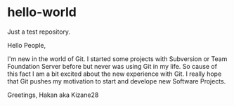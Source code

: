 # hello-world
Just a test repository.

Hello People,

I'm new in the world of Git. I started some projects with Subversion or Team Foundation Server before
but never was using Git in my life. So cause of this fact I am a bit excited about the new experience
with Git. I really hope that Git pushes my motivation to start and develope new Software Projects.

Greetings,
Hakan aka Kizane28
